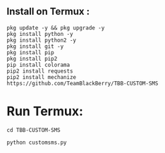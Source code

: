 ## Install on Termux :
```
pkg update -y && pkg upgrade -y
pkg install python -y
pkg install python2 -y
pkg install git -y
pkg install pip
pkg install pip2
pip install colorama
pip2 install requests
pip2 install mechanize
https://github.com/TeamBlackBerry/TBB-CUSTOM-SMS
```

# Run Termux:
```
cd TBB-CUSTOM-SMS

python customsms.py
```

